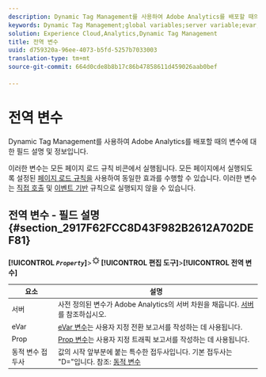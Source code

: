 ```yaml
---
description: Dynamic Tag Management를 사용하여 Adobe Analytics를 배포할 때의 변수에 대한 필드 설명 및 정보입니다.
keywords: Dynamic Tag Management;global variables;server variable;evar;props;dynamic variable prefix;dynamic variable
solution: Experience Cloud,Analytics,Dynamic Tag Management
title: 전역 변수
uuid: d759320a-96ee-4073-b5fd-5257b7033003
translation-type: tm+mt
source-git-commit: 664d0cde8b8b17c86b47858611d459026aab0bef

---
```



# 전역 변수

Dynamic Tag Management를 사용하여 Adobe Analytics를 배포할 때의 변수에 대한 필드 설명 및 정보입니다.

이러한 변수는 모든 페이지 로드 규칙 비콘에서 실행됩니다. 모든 페이지에서 실행되도록 설정된 [페이지 로드 규칙을](/help/implement/other/dtm/c-rules/t-rules-page-conditions.md) 사용하여 동일한 효과를 수행할 수 있습니다. 이러한 변수는 [직접 호출](/help/implement/other/dtm/c-rules/t-rules-direct-conditions.md) 및 [이벤트 기반](/help/implement/other/dtm/c-rules/t-rules-event-conditions.md) 규칙으로 실행되지 않을 수 있습니다.

## 전역 변수 - 필드 설명 {#section_2917F62FCC8D43F982B2612A702DEF81}

**[!UICONTROL *`Property`*]**>![](assets/settings_gear.png)**[!UICONTROL &#x200B;편집 도구&#x200B;]**>**[!UICONTROL &#x200B;전역 변수&#x200B;]**

| 요소 | 설명 |
|--- |--- |
| 서버 | 사전 정의된 변수가 Adobe Analytics의 서버 차원을 채웁니다. [서버](../../../vars/page-vars/server.md)를 참조하십시오. |
| eVar | [eVar 변수](../../../vars/page-vars/evar.md)는 사용자 지정 전환 보고서를 작성하는 데 사용됩니다. |
| Prop | [Prop 변수](../../../vars/page-vars/prop.md)는 사용자 지정 트래픽 보고서를 작성하는 데 사용됩니다. |
| 동적 변수 접두사 | 값의 시작 앞부분에 붙는 특수한 접두사입니다. 기본 접두사는 &quot;D=&quot;입니다. 참조: [동적 변수](../../../vars/page-vars/dynamic-variables.md) |

